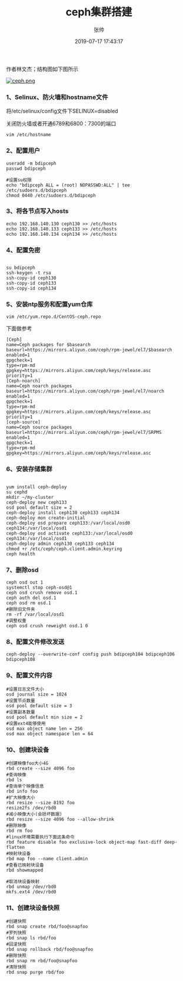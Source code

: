 ﻿---
layout: post
title: ceph集群搭建
date: 2019-07-17 17:43:17
categories: 大数据
tags: ceph
author: 张帅
---

作者林文杰；结构图如下图所示

[![ceph.png](https://i.loli.net/2019/07/17/5d2eedf4bfdf563876.png)](https://i.loli.net/2019/07/17/5d2eedf4bfdf563876.png)

### 1、Selinux、防火墙和hostname文件

将/etc/selinux/config文件下SELINUX=disabled

关闭防火墙或者开通6789和6800：7300的端口

```shell
vim /etc/hostname
```

### 2、配置用户

```shell
useradd -m bdipceph
passwd bdipceph

#设置su权限
echo "bdipceph ALL = (root) NOPASSWD:ALL" | tee /etc/sudoers.d/bdipceph
chmod 0440 /etc/sudoers.d/bdipceph
```

### 3、将各节点写入hosts

```shell
echo 192.168.140.130 ceph130 >> /etc/hosts
echo 192.168.140.133 ceph133 >> /etc/hosts
echo 192.168.140.134 ceph134 >> /etc/hosts
```

### 4、配置免密

```shell

su bdipceph
ssh-keygen -t rsa
ssh-copy-id ceph130
ssh-copy-id ceph133
ssh-copy-id ceph134
```

### 5、安装ntp服务和配置yum仓库

```shell
vim /etc/yum.repo.d/CentOS-ceph.repo

```
下面做参考

```properties
[Ceph]
name=Ceph packages for $basearch
baseurl=https://mirrors.aliyun.com/ceph/rpm-jewel/el7/$basearch
enabled=1
gpgcheck=1
type=rpm-md
gpgkey=https://mirrors.aliyun.com/ceph/keys/release.asc
priority=1
[Ceph-noarch]
name=Ceph noarch packages
baseurl=https://mirrors.aliyun.com/ceph/rpm-jewel/el7/noarch
enabled=1
gpgcheck=1
type=rpm-md
gpgkey=https://mirrors.aliyun.com/ceph/keys/release.asc
priority=1
[ceph-source]
name=Ceph source packages
baseurl=https://mirrors.aliyun.com/ceph/rpm-jewel/el7/SRPMS
enabled=1
gpgcheck=1
type=rpm-md
gpgkey=https://mirrors.aliyun.com/ceph/keys/release.asc
```

### 6、安装存储集群

```shell

yum install ceph-deploy
su cephd
mkdir ~/my-cluster
ceph-deploy new ceph133
osd pool default size = 2
ceph-deploy install ceph130 ceph133 ceph134
ceph-deploy mon create-initial
ceph-deploy osd prepare ceph133:/var/local/osd0 ceph134:/var/local/osd1
ceph-deploy osd activate ceph133:/var/local/osd0 ceph134:/var/local/osd1
ceph-deploy admin ceph130 ceph133 ceph134
chmod +r /etc/ceph/ceph.client.admin.keyring
ceph health
```

### 7、删除osd

```shell
ceph osd out 1
systemctl stop ceph-osd@1
ceph osd crush remove osd.1
ceph auth del osd.1
ceph osd rm osd.1
#删除旧文件夹
rm -rf /var/local/osd1
#调整权重
ceph osd crush reweight osd.1 0
```

### 8、配置文件修改发送

```shell
ceph-deploy --overwrite-conf config push bdipceph104 bdipceph106 bdipceph108
```

### 9、配置文件内容

```shell
#设置日志文件大小
osd journal size = 1024
#设置节点数量
osd pool default size = 3
#设置副本数量
osd pool default min size = 2
#设置ext4能够使用
osd max object name len = 256
osd max object namespace len = 64
```

### 10、创建块设备

```shell
#创建映像foo大小4G
rbd create --size 4096 foo
#查询映像
rbd ls
#查询单个映像信息
rbd info foo
#扩大映像大小
rbd resize --size 8192 foo
resize2fs /dev/rbd0
#减小映像大小(会损坏数据)
rbd resize --size 4096 foo --allow-shrink
#删除映像
rbd rm foo
#linux环境需要执行下面这条命令
rbd feature disable foo exclusive-lock object-map fast-diff deep-flatten
#映射块设备
rbd map foo --name client.admin 
#查看已映射块设备
rbd showmapped

#取消块设备映射
rbd unmap /dev/rbd0
mkfs.ext4 /dev/rbd0

```


### 11、创建块设备快照

```shell
#创建快照
rbd snap create rbd/foo@snapfoo
#罗列快照
rbd snap ls rbd/foo
#回滚快照
rbd snap rollback rbd/foo@snapfoo
#删除快照
rbd snap rm rbd/foo@snapfoo
#清除快照
rbd snap purge rbd/foo
```